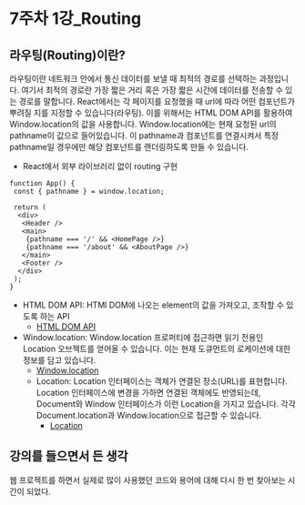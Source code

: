 # 7주차 1강\_Routing

## 라우팅(Routing)이란?

라우팅이란 네트워크 안에서 통신 데이터를 보낼 때 최적의 경로를 선택하는 과정입니다. 여기서 최적의 경로란 가장 짧은 거리 혹은 가장 짧은 시간에 데이터를 전송할 수 있는 경로를 말합니다. React에서는 각 페이지를 요청했을 때 url에 따라 어떤 컴포넌트가 뿌려질 지를 지정할 수 있습니다(라우팅). 이를 위해서는 HTML DOM API를 활용하여 Window.location의 값을 사용합니다. Window.location에는 현재 요청된 url의 pathname이 값으로 들어있습니다. 이 pathname과 컴포넌트를 연결시켜서 특정 pathname일 경우에만 해당 컴포넌트를 랜더링하도록 만들 수 있습니다.

- React에서 외부 라이브러리 없이 routing 구현

```tsx
function App() {
 const { pathname } = window.location;

 return (
  <div>
   <Header />
   <main>
    {pathname === '/' && <HomePage />}
    {pathname === '/about' && <AboutPage />}
   </main>
   <Footer />
  </div>
 );
}
```

- HTML DOM API: HTMl DOM에 나오는 element의 값을 가져오고, 조작할 수 있도록 하는 API
  - [HTML DOM API](https://developer.mozilla.org/en-US/docs/Web/API/HTML_DOM_API)
- Window.location: Window.location 프로퍼티에 접근하면 읽기 전용인 Location 오브젝트를 얻어올 수 있습니다. 이는 현재 도큐먼트의 로케이션에 대한 정보를 담고 있습니다.
  - [Window.location](https://developer.mozilla.org/ko/docs/Web/API/Window/location)
  - Location: Location 인터페이스는 객체가 연결된 장소(URL)를 표현합니다. Location 인터페이스에 변경을 가하면 연결된 객체에도 반영되는데, Document와 Window 인터페이스가 이런 Location을 가지고 있습니다. 각각 Document.location과 Window.location으로 접근할 수 있습니다.
    - [Location](https://developer.mozilla.org/ko/docs/Web/API/Location)

## 강의를 들으면서 든 생각

웹 프로젝트를 하면서 실제로 많이 사용했던 코드와 용어에 대해 다시 한 번 찾아보는 시간이 되었다.
